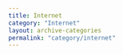 ```yaml
---
title: Internet
category: "Internet"
layout: archive-categories
permalink: "category/internet"
---
```

